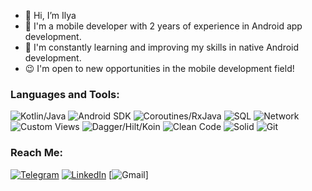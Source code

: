 - 👋 Hi, I’m Ilya
- 📱 I'm a mobile developer with 2 years of experience in Android app development.
- 🌱 I'm constantly learning and improving my skills in native Android development.
- 😉 I'm open to new opportunities in the mobile development field!

### Languages and Tools:
![Kotlin/Java](https://img.shields.io/badge/-Kotlin/Java-090909?style=for-the-badge)
![Android SDK](https://img.shields.io/badge/-Android_SDK-090909?style=for-the-badge)
![Coroutines/RxJava](https://img.shields.io/badge/-Coroutines/RxJava-090909?style=for-the-badge)
![SQL](https://img.shields.io/badge/-SQL-090909?style=for-the-badge)
![Network](https://img.shields.io/badge/-Retrofit,_Ktor-090909?style=for-the-badge)
![Custom Views](https://img.shields.io/badge/-Custom%20Views-090909?style=for-the-badge)
![Dagger/Hilt/Koin](https://img.shields.io/badge/-Dagger/Hilt/Koin-090909?style=for-the-badge)
![Clean Code](https://img.shields.io/badge/-Clean%20Code-090909?style=for-the-badge)
![Solid](https://img.shields.io/badge/-Solid-090909?style=for-the-badge)
![Git](https://img.shields.io/badge/-Git-090909?style=for-the-badge)

### Reach Me:
[![Telegram](https://img.shields.io/badge/-Telegram-090909?style=for-the-badge&logo=telegram&logoColor=27A0D9)](https://t.me/ilyabrous)
[![LinkedIn](https://img.shields.io/badge/-LinkedIn-090909?style=for-the-badge&logo=linkedin&logoColor=007BB6)](https://www.linkedin.com/in/%D0%B8%D0%BB%D1%8C%D1%8F-%D0%B3%D1%80%D0%BE%D0%B4%D0%BD%D0%B5%D0%B2-08a98a20b/)
[![Gmail](https://img.shields.io/badge/-ilyabrous@gmail.com-090909?style=for-the-badge&logo=Gmail&logoColor=red)]

